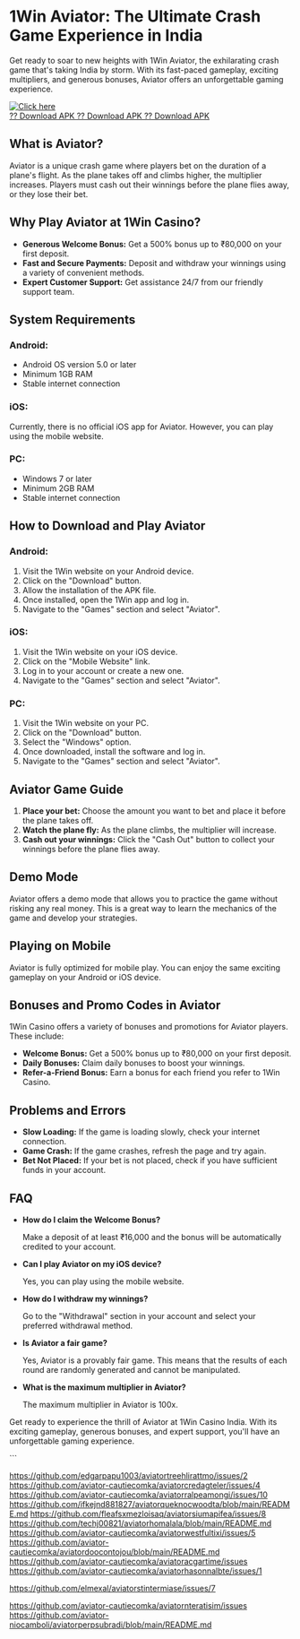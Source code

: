 

# 1Win Aviator: The Ultimate Crash Game Experience in India

Get ready to soar to new heights with 1Win Aviator, the exhilarating
crash game that\'s taking India by storm. With its fast-paced gameplay,
exciting multipliers, and generous bonuses, Aviator offers an
unforgettable gaming experience.

[![Click
here](https://readscoops.com/wp-content/uploads/2023/03/Readscoop-aviator-1-1.jpg)](https://traff.sbs/deff)\
[?? Download APK ?? Download APK ?? Download
APK](https://traff.sbs/deff)




## What is Aviator?

Aviator is a unique crash game where players bet on the duration of a
plane\'s flight. As the plane takes off and climbs higher, the
multiplier increases. Players must cash out their winnings before the
plane flies away, or they lose their bet.

## Why Play Aviator at 1Win Casino?

-   **Generous Welcome Bonus:** Get a 500% bonus up to ₹80,000 on your
    first deposit.
-   **Fast and Secure Payments:** Deposit and withdraw your winnings
    using a variety of convenient methods.
-   **Expert Customer Support:** Get assistance 24/7 from our friendly
    support team.

## System Requirements

### Android:

-   Android OS version 5.0 or later
-   Minimum 1GB RAM
-   Stable internet connection

### iOS:

Currently, there is no official iOS app for Aviator. However, you can
play using the mobile website.

### PC:

-   Windows 7 or later
-   Minimum 2GB RAM
-   Stable internet connection

## How to Download and Play Aviator

### Android:

1.  Visit the 1Win website on your Android device.
2.  Click on the "Download" button.
3.  Allow the installation of the APK file.
4.  Once installed, open the 1Win app and log in.
5.  Navigate to the "Games" section and select "Aviator".

### iOS:

1.  Visit the 1Win website on your iOS device.
2.  Click on the "Mobile Website" link.
3.  Log in to your account or create a new one.
4.  Navigate to the "Games" section and select "Aviator".

### PC:

1.  Visit the 1Win website on your PC.
2.  Click on the "Download" button.
3.  Select the "Windows" option.
4.  Once downloaded, install the software and log in.
5.  Navigate to the "Games" section and select "Aviator".

## Aviator Game Guide

1.  **Place your bet:** Choose the amount you want to bet and place it
    before the plane takes off.
2.  **Watch the plane fly:** As the plane climbs, the multiplier will
    increase.
3.  **Cash out your winnings:** Click the "Cash Out" button to
    collect your winnings before the plane flies away.

## Demo Mode

Aviator offers a demo mode that allows you to practice the game without
risking any real money. This is a great way to learn the mechanics of
the game and develop your strategies.

## Playing on Mobile

Aviator is fully optimized for mobile play. You can enjoy the same
exciting gameplay on your Android or iOS device.

## Bonuses and Promo Codes in Aviator

1Win Casino offers a variety of bonuses and promotions for Aviator
players. These include:

-   **Welcome Bonus:** Get a 500% bonus up to ₹80,000 on your first
    deposit.
-   **Daily Bonuses:** Claim daily bonuses to boost your winnings.
-   **Refer-a-Friend Bonus:** Earn a bonus for each friend you refer to
    1Win Casino.

## Problems and Errors

-   **Slow Loading:** If the game is loading slowly, check your internet
    connection.
-   **Game Crash:** If the game crashes, refresh the page and try again.
-   **Bet Not Placed:** If your bet is not placed, check if you have
    sufficient funds in your account.

## FAQ

-   **How do I claim the Welcome Bonus?**

    Make a deposit of at least ₹16,000 and the bonus will be
    automatically credited to your account.

-   **Can I play Aviator on my iOS device?**

    Yes, you can play using the mobile website.

-   **How do I withdraw my winnings?**

    Go to the "Withdrawal" section in your account and select your
    preferred withdrawal method.

-   **Is Aviator a fair game?**

    Yes, Aviator is a provably fair game. This means that the results of
    each round are randomly generated and cannot be manipulated.

-   **What is the maximum multiplier in Aviator?**

    The maximum multiplier in Aviator is 100x.

Get ready to experience the thrill of Aviator at 1Win Casino India. With
its exciting gameplay, generous bonuses, and expert support, you\'ll
have an unforgettable gaming experience.

\`\`\`

https://github.com/edgarpapu1003/aviatortreehlirattmo/issues/2
https://github.com/aviator-cautiecomka/aviatorcredagteler/issues/4
https://github.com/aviator-cautiecomka/aviatorralpeamongi/issues/10
https://github.com/ifkejnd881827/aviatorqueknocwoodta/blob/main/README.md
https://github.com/fleafsxmezloisaq/aviatorsiumapifea/issues/8
https://github.com/techj00821/aviatorhomalala/blob/main/README.md
https://github.com/aviator-cautiecomka/aviatorwestfultixi/issues/5
https://github.com/aviator-cautiecomka/aviatordoocontojou/blob/main/README.md
https://github.com/aviator-cautiecomka/aviatoracgartime/issues
https://github.com/aviator-cautiecomka/aviatorhasonnalbte/issues/1

https://github.com/elmexal/aviatorstintermiase/issues/7

https://github.com/aviator-cautiecomka/aviatornteratisim/issues
https://github.com/aviator-niocamboli/aviatorperpsubradi/blob/main/README.md
